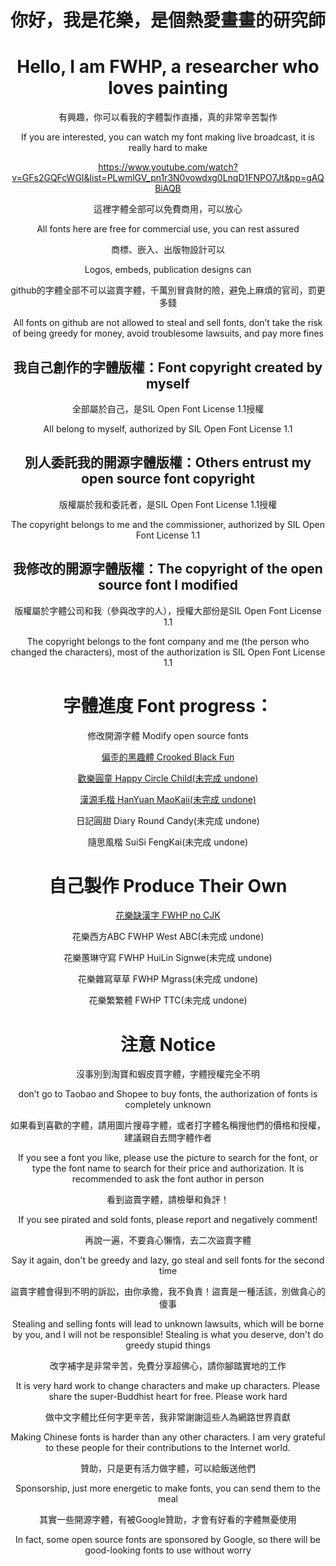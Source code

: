 <div align="center">

# 你好，我是花樂，是個熱愛畫畫的研究師
# Hello, I am FWHP, a researcher who loves painting

有興趣，你可以看我的字體製作直播，真的非常辛苦製作

If you are interested, you can watch my font making live broadcast, it is really hard to make

https://www.youtube.com/watch?v=GFs2GQFcWGI&list=PLwmlGV_pn1r3N0vowdxg0LnqD1FNPO7Jt&pp=gAQBiAQB

這裡字體全部可以免費商用，可以放心

All fonts here are free for commercial use, you can rest assured

商標、嵌入、出版物設計可以

Logos, embeds, publication designs can

github的字體全部不可以盜賣字體，千萬別冒貪財的險，避免上麻煩的官司，罰更多錢

All fonts on github are not allowed to steal and sell fonts, don’t take the risk of being greedy for money, avoid troublesome lawsuits, and pay more fines
  
## 我自己創作的字體版權：Font copyright created by myself

全部屬於自己，是SIL Open Font License 1.1授權

All belong to myself, authorized by SIL Open Font License 1.1

## 別人委託我的開源字體版權：Others entrust my open source font copyright

版權屬於我和委託者，是SIL Open Font License 1.1授權

The copyright belongs to me and the commissioner, authorized by SIL Open Font License 1.1

## 我修改的開源字體版權：The copyright of the open source font I modified

版權屬於字體公司和我（參與改字的人），授權大部份是SIL Open Font License 1.1

The copyright belongs to the font company and me (the person who changed the characters), most of the authorization is SIL Open Font License 1.1

# 字體進度 Font progress：
  
[]()

修改開源字體 Modify open source fonts

[偏歪的黑趣體 Crooked Black Fun](https://github.com/FWHP-Enfun/Crooked-Black-Fun)

[歡樂圓童 Happy Circle Child(未完成 undone)](https://github.com/FWHP-Enfun/FWHP-Font/blob/main/Progress/Happy%20Circle%20Child.md)

[漢源毛楷 HanYuan MaoKaii(未完成 undone)](https://github.com/FWHP-Enfun/FWHP-Font/blob/main/Progress/HanYuan%20MaoKaii.md)
  
日記圓甜 Diary Round Candy(未完成 undone)
  
隨思風楷 SuiSi FengKai(未完成 undone)

# 自己製作 Produce Their Own

[花樂缺漢字 FWHP no CJK](https://github.com/FWHP-Enfun/FWHP-no-CJK)

花樂西方ABC FWHP West ABC(未完成 undone)

花樂蕙琳守寫 FWHP HuiLin Signwe(未完成 undone)

花樂雜寫草草 FWHP Mgrass(未完成 undone)

花樂繁繁體 FWHP TTC(未完成 undone)

# 注意 Notice

沒事別到淘寶和蝦皮買字體，字體授權完全不明

don’t go to Taobao and Shopee to buy fonts, the authorization of fonts is completely unknown

如果看到喜歡的字體，請用圖片搜尋字體，或者打字體名稱搜他們的價格和授權，建議親自去問字體作者

If you see a font you like, please use the picture to search for the font, or type the font name to search for their price and authorization. It is recommended to ask the font author in person

看到盜賣字體，請檢舉和負評！

If you see pirated and sold fonts, please report and negatively comment!

再說一遍，不要貪心懶惰，去二次盜賣字體

Say it again, don't be greedy and lazy, go steal and sell fonts for the second time

盜賣字體會得到不明的訴訟，由你承擔，我不負責！盜賣是一種活該，別做貪心的傻事

Stealing and selling fonts will lead to unknown lawsuits, which will be borne by you, and I will not be responsible! Stealing is what you deserve, don't do greedy stupid things

改字補字是非常辛苦，免費分享超佛心，請你腳踏實地的工作

It is very hard work to change characters and make up characters. Please share the super-Buddhist heart for free. Please work hard

做中文字體比任何字更辛苦，我非常謝謝這些人為網路世界貢獻

Making Chinese fonts is harder than any other characters. I am very grateful to these people for their contributions to the Internet world.

贊助，只是更有活力做字體，可以給飯送他們

Sponsorship, just more energetic to make fonts, you can send them to the meal

其實一些開源字體，有被Google贊助，才會有好看的字體無憂使用

In fact, some open source fonts are sponsored by Google, so there will be good-looking fonts to use without worry


<!--
**FWHP-Enfun/FWHP-Enfun** is a ✨ _special_ ✨ repository because its `README.md` (this file) appears on your GitHub profile.

Here are some ideas to get you started:

- 🔭 I’m currently working on ...
- 🌱 I’m currently learning ...
- 👯 I’m looking to collaborate on ...
- 🤔 I’m looking for help with ...
- 💬 Ask me about ...
- 📫 How to reach me: ...
- 😄 Pronouns: ...
- ⚡ Fun fact: ...
-->
